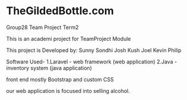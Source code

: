 # TheGildedBottle.com
Group28 Team Project Term2

This is an academi project for TeamProject Module

This project is Developed by:
Sunny Sondhi
Josh
Kush
Joel
Kevin
Philip


Software Used-
1.Laravel - web framework (web application)
2.Java - inventory system (java application)

front end mostly Bootstrap and custom CSS

our web application is focused into selling alcohol.
